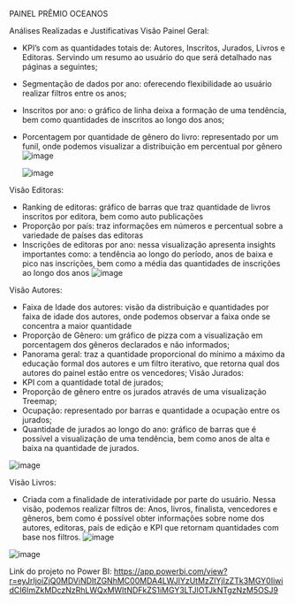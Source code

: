 PAINEL PRÊMIO OCEANOS

Análises Realizadas e Justificativas
Visão Painel Geral:
- KPI’s com as quantidades totais de: Autores, Inscritos, Jurados, Livros e Editoras. Servindo um resumo ao usuário do que será detalhado nas páginas a seguintes;
- Segmentação de dados por ano: oferecendo flexibilidade ao usuário realizar filtros entre os anos;
- Inscritos por ano: o gráfico de linha deixa a formação de uma tendência, bem como quantidades de inscritos ao longo dos anos;
- Porcentagem por quantidade de gênero do livro: representado por um funil, onde podemos visualizar a distribuição em percentual por gênero
  ![image](https://github.com/user-attachments/assets/d1a1e5b8-8f2a-413e-875a-0a5c0a716d10)

  ![image](https://github.com/user-attachments/assets/b3b3406a-fb3d-40de-848e-dfaa58f2b6d0)


Visão Editoras:
- Ranking de editoras: gráfico de barras que traz quantidade de livros inscritos por editora, bem como auto publicações
- Proporção por país: traz informações em números e percentual sobre a variedade de países das editoras
- Inscrições de editoras por ano: nessa visualização apresenta insights importantes como: a tendência ao longo do período, anos de baixa e pico nas inscrições, bem como a média das quantidades de inscrições ao longo dos anos
![image](https://github.com/user-attachments/assets/f9ba3f81-bfb9-4d3d-9a36-2088111c4634)

Visão Autores:
- Faixa de Idade dos autores: visão da distribuição e quantidades por faixa de idade dos autores, onde podemos observar a faixa onde se concentra a maior quantidade
- Proporção de Gênero: um gráfico de pizza com a visualização em porcentagem dos gêneros declarados e não informados;
- Panorama geral: traz a quantidade proporcional do mínimo a máximo da educação formal dos autores e um filtro iterativo, que retorna qual dos autores do painel estão entre os vencedores;
Visão Jurados:
- KPI com a quantidade total de jurados;
- Proporção de gênero entre os jurados através de uma visualização Treemap;
- Ocupação: representado por barras e quantidade a ocupação entre os jurados;
- Quantidade de jurados ao longo do ano: gráfico de barras que é possível a visualização de uma tendência, bem como anos de alta e baixa na quantidade de jurados.

![image](https://github.com/user-attachments/assets/b63b1b86-4976-4300-b697-91459d064909)

Visão Livros:
- Criada com a finalidade de interatividade por parte do usuário. Nessa visão, podemos realizar filtros de: Anos, livros, finalista, vencedores e gêneros, bem como é possível obter informações sobre nome dos autores, editoras, país de edição e KPI que retornam quantidades com base nos filtros.
![image](https://github.com/user-attachments/assets/07d75370-ffcb-49f5-9672-0f922dcd468a)

![image](https://github.com/user-attachments/assets/ca92994b-c2f3-43b8-b3af-2d169ecc59a7)

Link do projeto no Power BI: https://app.powerbi.com/view?r=eyJrIjoiZjQ0MDViNDItZGNhMC00MDA4LWJlYzUtMzZlYjIzZTk3MGY0IiwidCI6ImZkMDczNzRhLWQxMWItNDFkZS1iMGY3LTJlOTJkNTgzNzM5OSJ9


